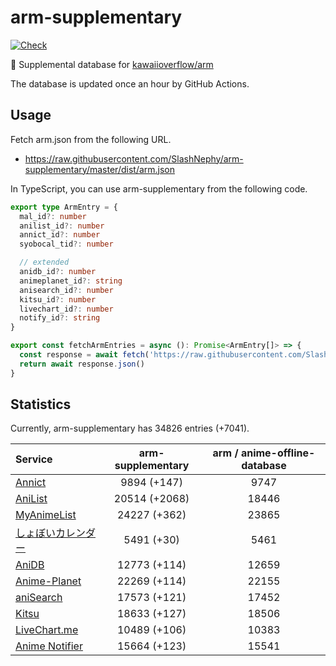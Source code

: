 # arm-supplementary

[![Check](https://github.com/SlashNephy/arm-supplementary/actions/workflows/check-node.yml/badge.svg)](https://github.com/SlashNephy/arm-supplementary/actions/workflows/check-node.yml)

💊 Supplemental database for [kawaiioverflow/arm](https://github.com/kawaiioverflow/arm)

The database is updated once an hour by GitHub Actions.

## Usage

Fetch arm.json from the following URL.

- https://raw.githubusercontent.com/SlashNephy/arm-supplementary/master/dist/arm.json

In TypeScript, you can use arm-supplementary from the following code.

```TypeScript
export type ArmEntry = {
  mal_id?: number
  anilist_id?: number
  annict_id?: number
  syobocal_tid?: number

  // extended
  anidb_id?: number
  animeplanet_id?: string
  anisearch_id?: number
  kitsu_id?: number
  livechart_id?: number
  notify_id?: string
}

export const fetchArmEntries = async (): Promise<ArmEntry[]> => {
  const response = await fetch('https://raw.githubusercontent.com/SlashNephy/arm-supplementary/master/dist/arm.json')
  return await response.json()
}
```

## Statistics

Currently, arm-supplementary has 34826 entries (+7041).

| Service                                     | arm-supplementary | arm / anime-offline-database |
| :------------------------------------------ | :---------------: | :--------------------------: |
| [Annict](https://annict.com)                |    9894 (+147)    |             9747             |
| [AniList](https://anilist.co)               |   20514 (+2068)   |            18446             |
| [MyAnimeList](https://myanimelist.net)      |   24227 (+362)    |            23865             |
| [しょぼいカレンダー](https://cal.syoboi.jp) |    5491 (+30)     |             5461             |
| [AniDB](https://anidb.net)                  |   12773 (+114)    |            12659             |
| [Anime-Planet](https://anime-planet.com)    |   22269 (+114)    |            22155             |
| [aniSearch](https://anisearch.com)          |   17573 (+121)    |            17452             |
| [Kitsu](https://kitsu.io)                   |   18633 (+127)    |            18506             |
| [LiveChart.me](https://livechart.me)        |   10489 (+106)    |            10383             |
| [Anime Notifier](https://notify.moe)        |   15664 (+123)    |            15541             |
